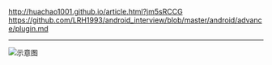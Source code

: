 http://huachao1001.github.io/article.html?jm5sRCCG
https://github.com/LRH1993/android_interview/blob/master/android/advance/plugin.md

***

![示意图](http://upload-images.jianshu.io/upload_images/944365-bdfbde868336cea8.jpg?imageMogr2/auto-orient/strip%7CimageView2/2/w/1240)